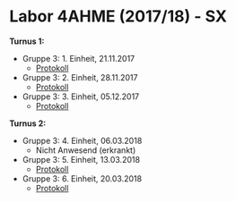 # Labor 4AHME (2017/18) - SX

__Turnus 1:__ 
* Gruppe 3: 1. Einheit, 21.11.2017  
    * [Protokoll](https://github.com/HTLMechatronics/m14-la1-sx/blob/smumam14/smumam14/Protokoll1.md)
* Gruppe 3: 2. Einheit, 28.11.2017 
    * [Protokoll](https://github.com/HTLMechatronics/m14-la1-sx/blob/smumam14/smumam14/Protokoll2.md)
* Gruppe 3: 3. Einheit, 05.12.2017
    * [Protokoll](https://github.com/HTLMechatronics/m14-la1-sx/blob/smumam14/smumam14/Protokoll3.md)
 
__Turnus 2:__
* Gruppe 3: 4. Einheit, 06.03.2018  
    * Nicht Anwesend (erkrankt)
* Gruppe 3: 5. Einheit, 13.03.2018
    * [Protokoll](https://github.com/HTLMechatronics/m14-la1-sx/blob/smumam14/smumam14/Protokoll5.md)
* Gruppe 3: 6. Einheit, 20.03.2018
    * [Protokoll](https://github.com/HTLMechatronics/m14-la1-sx/blob/smumam14/smumam14/Protokoll6.md)
